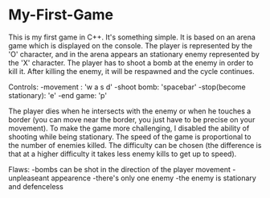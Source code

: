 # My-First-Game
This is my first game in C++.
  It's something simple. It is based on an arena game which is displayed on the console. The player is represented by the 'O' character, and in the arena appears an stationary enemy represented by the 'X' character. The player has to shoot a bomb at the enemy in order to kill it. After killing the enemy, it will be respawned and the cycle continues.
  
  Controls:
  -movement : 'w a s d'
  -shoot bomb: 'spacebar'
  -stop(become stationary): 'e'
  -end game: 'p'
  
  The player dies when he intersects with the enemy or when he touches a border (you can move near the border, you just have to be precise on your movement). To make the game more challenging, I disabled the ability of shooting while being stationary. The speed of the game is proportional to the number of enemies killed. The difficulty can be chosen (the difference is that at a higher difficulty it takes less enemy kills to get up to speed).
  
  Flaws:
  -bombs can be shot in the direction of the player movement
  -unpleaseant appearence
  -there's only one enemy 
  -the enemy is stationary and defenceless

